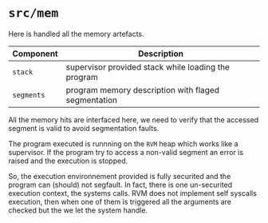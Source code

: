 `src/mem`
=========

Here is handled all the memory artefacts.

| Component  | Description                                         |
|------------|-----------------------------------------------------|
| `stack`    | supervisor provided stack while loading the program |
| `segments` | program memory description with flaged segmentation |

All the memory hits are interfaced here, we need to verify that the accessed segment is valid to avoid segmentation faults.

The program executed is runnning on the `RVM` heap which works like a supervisor. If the program try to access a non-valid segment an error is raised and the execution is stopped.

So, the execution environnement provided is fully securited and the program can (should) not segfault.
In fact, there is one un-securited execution context, the systems calls. RVM does not implement self syscalls execution, then when one of them is triggered all the arguments are checked but the we let the system handle.